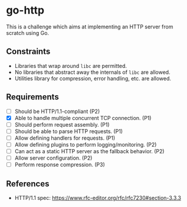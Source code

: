 # go-http
This is a challenge which aims at implementing an HTTP server from scratch using Go.

## Constraints

* Libraries that wrap around `libc` are permitted.
* No libraries that abstract away the internals of `libc` are allowed.
* Utilities library for compression, error handling, etc. are allowed.

## Requirements

- [ ] Should be HTTP/1.1-compliant (P2)
- [X] Able to handle multiple concurrent TCP connection. (P1)
- [ ] Should perform request assembly. (P1)
- [ ] Should be able to parse HTTP requests. (P1)
- [ ] Allow defining handlers for requests. (P1)
- [ ] Allow defining plugins to perform logging/monitoring. (P2)
- [ ] Can act as a static HTTP server as the fallback behavior. (P2)
- [ ] Allow server configuration. (P2)
- [ ] Perform response compression. (P3)

## References

* HTTP/1.1 spec: https://www.rfc-editor.org/rfc/rfc7230#section-3.3.3
